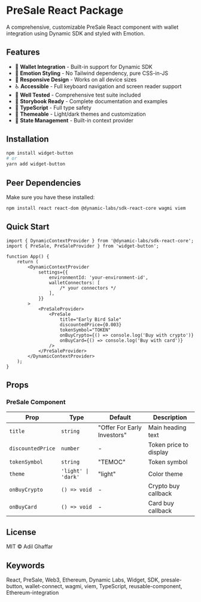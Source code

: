 # PreSale React Package

A comprehensive, customizable PreSale React component with wallet integration using Dynamic SDK and styled with Emotion.

## Features

- 🔗 **Wallet Integration** - Built-in support for Dynamic SDK
- 🎨 **Emotion Styling** - No Tailwind dependency, pure CSS-in-JS
- 📱 **Responsive Design** - Works on all device sizes
- ♿ **Accessible** - Full keyboard navigation and screen reader support
- 🧪 **Well Tested** - Comprehensive test suite included
- 📖 **Storybook Ready** - Complete documentation and examples
- 🎯 **TypeScript** - Full type safety
- 🎨 **Themeable** - Light/dark themes and customization
- 🔄 **State Management** - Built-in context provider

## Installation

```bash
npm install widget-button
# or
yarn add widget-button
```

## Peer Dependencies

Make sure you have these installed:

```bash
npm install react react-dom @dynamic-labs/sdk-react-core wagmi viem
```

## Quick Start

```tsx
import { DynamicContextProvider } from '@dynamic-labs/sdk-react-core';
import { PreSale, PreSaleProvider } from 'widget-button';

function App() {
	return (
		<DynamicContextProvider
			settings={{
				environmentId: 'your-environment-id',
				walletConnectors: [
					/* your connectors */
				],
			}}
		>
			<PreSaleProvider>
				<PreSale
					title="Early Bird Sale"
					discountedPrice={0.003}
					tokenSymbol="TOKEN"
					onBuyCrypto={() => console.log('Buy with crypto')}
					onBuyCard={() => console.log('Buy with card')}
				/>
			</PreSaleProvider>
		</DynamicContextProvider>
	);
}
```

## Props

### PreSale Component

| Prop              | Type                | Default                     | Description            |
| ----------------- | ------------------- | --------------------------- | ---------------------- |
| `title`           | `string`            | "Offer For Early Investors" | Main heading text      |
| `discountedPrice` | `number`            | -                           | Token price to display |
| `tokenSymbol`     | `string`            | "TEMOC"                     | Token symbol           |
| `theme`           | `'light' \| 'dark'` | "light"                     | Color theme            |
| `onBuyCrypto`     | `() => void`        | -                           | Crypto buy callback    |
| `onBuyCard`       | `() => void`        | -                           | Card buy callback      |

## License

MIT © Adil Ghaffar

## Keywords

React, PreSale, Web3, Ethereum, Dynamic Labs, Widget, SDK, presale-button, wallet-connect, wagmi, viem, TypeScript, reusable-component, Ethereum-integration
